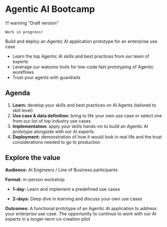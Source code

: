 # Agentic AI Bootcamp

!!! warning "Draft version"
    
    Work in progress!

Build and deploy an Agentic AI application prototype for an enterprise use case

* Learn the top Agentic AI skills and best practices from our team of experts
* Leverage our watsonx tools for low-code fast prototyping of Agentic workflows
* Trust your agents with guardrails

## Agenda

1. **Learn:** develop your skills and best practices on AI Agents (tailored to skill level)
1. **Use case & data definition:** bring to life your own use case or select one from our list of top industry use cases
1. **Implementation:** apply your skills hands-on to build an Agentic AI prototype alongside with our AI experts
1. **Deployment:** demonstration of how it would look in real life and the trust considerations needed to go to production

## Explore the value

**Audience:** AI Engineers / Line of Business participants

**Format:** in-person workshop

- **1-day:** Learn and implement a predefined use cases

- **2-days:** Deep dive in learning and discuss your own use cases

**Outcomes:** A functional prototype of an Agentic AI application to address your enterprise use case. 
The opportunity to continue to work with our AI experts in a longer-term co-creation pilot
